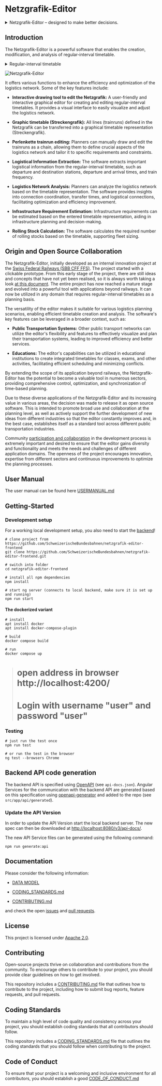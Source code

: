 # Netzgrafik-Editor

<details>
<summary>
Netzgrafik-Editor – designed to make better decisions.
</summary>

<br>

>
> **Flexible level of detail** - start with a rough sketch, continuously add more detail
> 
> Applicable across **different industries** (bus, train, plane)
> 
> **Scales with your use-case**: from hobbyist timetabling to professional planning
>
> **Human-centric:** Timetable planning is a very complex and creative process. Netzgrafik-Editor
> supports the user by digitalizing the previously paper-driven process, while providing instant
> analysis capabilities.
>
> **Excellent and intuitive UX** - Using Netzgrafik-Editor should be as easy and natural as drawing
> on a whiteboard. No training required. Analysis happens in real time.
>

</details>

## Introduction

The Netzgrafik-Editor is a powerful software that enables the creation, modification, and analysis
of regular-interval timetable.

<details>
<summary>
Regular-interval timetable
</summary>

<br>

> 
> Regular-interval timetables were first developed in Germany at the beginning of the 20th century
> to coordinate urban traffic in large cities such as Berlin.
>
> The regular schedules aim to increase the attractiveness of public transport because they’re
> easier to memorise for passengers and because the patterns make the planning of resources easier.
>
> Such constant schedules may also improve services during off-peak hours.
>
> The Dutch were in 1970 credited with the first junction system, which then was the basis for the
> Swiss regular-interval timetable in 1982.
>
> [History - The regular-interval timetable](https://houseofswitzerland.org/swissstories/history/nation-railway-enthusiasts-history-swiss-railways)
>
> [clock-faced schedules](https://en.wikipedia.org/wiki/Clock-face_scheduling)
>
>
> [Source](https://www.swissinfo.ch/eng/to-the-second_the-swiss-timetable-is-due-to-meticulous-planning/34102496)
>

</details>


![Netzgrafik-Editor](./documentation/images/Overview_Editor_Screenshot_001.PNG)


It offers various functions to enhance the efficiency and optimization of the logistics network.
Some of the key features include:

- **Interactive drawing tool to edit the Netzgrafik:** A user-friendly and interactive graphical
  editor for creating and editing regular-interval timetables. It provides a
  visual interface to easily visualize and adjust the logistics network.

- **Graphic timetable (Streckengrafik):**
  All lines (trainruns) defined in the Netzgrafik can be transferred into a graphical timetable
  representation (Streckengrafik).

- **Perlenkette trainrun editing:** Planners can manually draw and edit the trainruns as a chain,
  allowing them
  to define crucial aspects of the logistics network and tailor it
  to specific requirements and constraints.

- **Logistical Information Extraction:** The software extracts important logistical information from
  the regular-interval timetable,
  such as departure and destination stations, departure and arrival times, and train frequency.

- **Logistics Network Analysis:** Planners can analyze the logistics network based on the timetable
  representation.
  The software provides insights into connection coordination, transfer times, and logistical
  connections, facilitating optimization and efficiency improvement.

- **Infrastructure Requirement Estimation:** Infrastructure requirements can be estimated based on
  the entered timetable representation,
  aiding in infrastructure planning and decision-making.

- **Rolling Stock Calculation:** The software calculates the required number of rolling stocks based
  on the timetable,
  supporting fleet sizing.

## Origin and Open Source Collaboration

The Netzgrafik-Editor, initially developed as an internal innovation project at the
[Swiss Federal Railways (SBB CFF FFS)](https://www.sbb.ch).
The project started with a clickable prototype. From this early stage of the project,
there are still ideas and concepts that have not yet been realised, so it is always worth taking a
look [at this document](https://xd.adobe.com/view/e4664ae0-be8f-40e4-6a55-88aec9eafd8d-9257/).
The entire project has now reached a mature stage and evolved into a powerful tool with applications
beyond railways. It can now be utilized in any domain that requires regular-interval timetables as a
planning basis.

The versatility of the editor makes it suitable for various logistics planning scenarios, enabling
efficient timetable creation and analysis. The software's key features can be leveraged in a broader
context, such as:

- **Public Transportation Systems:** Other public transport networks can utilize the editor's
  flexibility and features to effectively visualize and plan their transportation systems,
  leading to improved efficiency and better services.

- **Educations:** The editor's capabilities can be utilized in educational institutions to create
  integrated timetables for classes,
  exams, and other activities, facilitating efficient scheduling and minimizing conflicts.

By extending the scope of its application beyond railways, the Netzgrafik-Editor has the potential
to become a valuable tool in numerous sectors,
providing comprehensive control, optimization, and synchronization of time-based planning.

Due to these diverse applications of the Netzgrafik-Editor and its increasing value in various
areas,
the decision was made to release it as open source software.
This is intended to promote broad use and collaboration at the planning level,
as well as actively support the further development of new ideas from different industries so that
the editor constantly improves and,
in the best case, establishes itself as a standard tool across different public transportation
industries.

Community [participation and collaboration](CONTRIBUTING.md)
in the development process is extremely important and desired to ensure that the editor gains
diversity
and functionality and meets the needs and challenges of different application domains.
The openness of the project encourages innovation, expertise from different sectors and continuous
improvements to optimize the
planning processes.

## User Manual

The user manual can be found here [USERMANUAL.md](documentation/USERMANUAL.md)

## Getting-Started

### Development setup

For a working local development setup, you also need to start the [backend](https://github.com/SchweizerischeBundesbahnen/netzgrafik-editor-backend)!

```shell
# clone project from https://github.com/SchweizerischeBundesbahnen/netzgrafik-editor-frontend
git clone https://github.com/SchweizerischeBundesbahnen/netzgrafik-editor-frontend.git

# switch into folder
cd netzgrafik-editor-frontend

```


```shell
# install all npm dependencies
npm install

# start ng server (connects to local backend, make sure it is set up and running)
npm run start
```

#### The dockerized variant

```shell
# install 
apt install docker
apt install docker-compose-plugin

# build 
docker compose build

# run
docker compose up
```

> # open address in browser http://localhost:4200/
> # Login with username "user" and password "user"


### Testing

```
# just run the test once
npm run test

# or run the test in the browser
ng test --browsers Chrome
```

## Backend API code generation

The backend API is specified using [OpenAPI](https://swagger.io/specification/) (see `api-docs.json`).
Angular Services for the communication with the backend API are generated based on this specification using [openapi-generator](https://github.com/openapitools/openapi-generator) and added to the repo (see `src/app/api/generated`).

### Update the API Version

In order to update the API Version start the local backend server.
The new spec can then be downloaded at <http://localhost:8080/v3/api-docs/>.

The new API Service files can be generated using the following command:
```shell
npm run generate:api
```

## Documentation

Please consider the following information:

- [DATA MODEL](./documentation/DATA_MODEL.md)

- [CODING_STANDARDS.md](CODING_STANDARDS.md)
- [CONTRIBUTING.md](CONTRIBUTING.md)

and check the
open [issues](https://github.com/SchweizerischeBundesbahnen/netzgrafik-editor-frontend/issues)
and [pull requests](https://github.com/SchweizerischeBundesbahnen/netzgrafik-editor-frontend/pulls).

## License

This project is licensed under [Apache 2.0](LICENSE).

## Contributing

Open-source projects thrive on collaboration and contributions from the community. To encourage
others to contribute to your project, you should provide clear guidelines on how to get involved.

This repository includes a [CONTRIBUTING.md](CONTRIBUTING.md) file that outlines how to contribute
to the project, including how to submit bug reports, feature requests, and pull requests.

## Coding Standards

To maintain a high level of code quality and consistency across your project, you should establish
coding standards that all contributors should follow.

This repository includes a [CODING_STANDARDS.md](CODING_STANDARDS.md) file that outlines the coding
standards that you should follow when contributing to the project.

## Code of Conduct

To ensure that your project is a welcoming and inclusive environment for all contributors, you
should establish a good [CODE_OF_CONDUCT.md](CODE_OF_CONDUCT.md)
